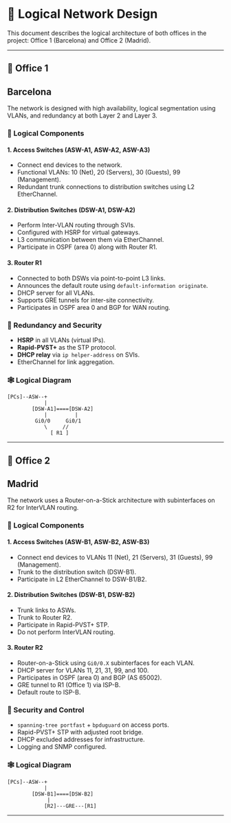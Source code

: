 # 🧭 Logical Network Design

This document describes the logical architecture of both offices in the project: Office 1 (Barcelona) and Office 2 (Madrid).

---

## 🏢 Office 1 
## Barcelona

The network is designed with high availability, logical segmentation using VLANs, and redundancy at both Layer 2 and Layer 3.

### 📐 Logical Components

#### 1. **Access Switches (ASW-A1, ASW-A2, ASW-A3)**
- Connect end devices to the network.
- Functional VLANs: 10 (Net), 20 (Servers), 30 (Guests), 99 (Management).
- Redundant trunk connections to distribution switches using L2 EtherChannel.

#### 2. **Distribution Switches (DSW-A1, DSW-A2)**
- Perform Inter-VLAN routing through SVIs.
- Configured with HSRP for virtual gateways.
- L3 communication between them via EtherChannel.
- Participate in OSPF (area 0) along with Router R1.

#### 3. **Router R1**
- Connected to both DSWs via point-to-point L3 links.
- Announces the default route using `default-information originate`.
- DHCP server for all VLANs.
- Supports GRE tunnels for inter-site connectivity.
- Participates in OSPF area 0 and BGP for WAN routing.

### 🔁 Redundancy and Security

- **HSRP** in all VLANs (virtual IPs).
- **Rapid-PVST+** as the STP protocol.
- **DHCP relay** via `ip helper-address` on SVIs.
- EtherChannel for link aggregation.

### 🕸️ Logical Diagram

```
[PCs]--ASW--+
            |
        [DSW-A1]====[DSW-A2]
            |         |
         Gi0/0     Gi0/1
            \     //
              [ R1 ]
```

---

## 🏢 Office 2 
## Madrid

The network uses a Router-on-a-Stick architecture with subinterfaces on R2 for InterVLAN routing.

### 📐 Logical Components

#### 1. **Access Switches (ASW-B1, ASW-B2, ASW-B3)**
- Connect end devices to VLANs 11 (Net), 21 (Servers), 31 (Guests), 99 (Management).
- Trunk to the distribution switch (DSW-B1).
- Participate in L2 EtherChannel to DSW-B1/B2.

#### 2. **Distribution Switches (DSW-B1, DSW-B2)**
- Trunk links to ASWs.
- Trunk to Router R2.
- Participate in Rapid-PVST+ STP.
- Do not perform InterVLAN routing.

#### 3. **Router R2**
- Router-on-a-Stick using `Gi0/0.X` subinterfaces for each VLAN.
- DHCP server for VLANs 11, 21, 31, 99, and 100.
- Participates in OSPF (area 0) and BGP (AS 65002).
- GRE tunnel to R1 (Office 1) via ISP-B.
- Default route to ISP-B.

### 🔁 Security and Control

- `spanning-tree portfast` + `bpduguard` on access ports.
- Rapid-PVST+ STP with adjusted root bridge.
- DHCP excluded addresses for infrastructure.
- Logging and SNMP configured.

### 🕸️ Logical Diagram

```
[PCs]--ASW--+
            |
        [DSW-B1]====[DSW-B2]
             |
            [R2]---GRE---[R1]
```

---
